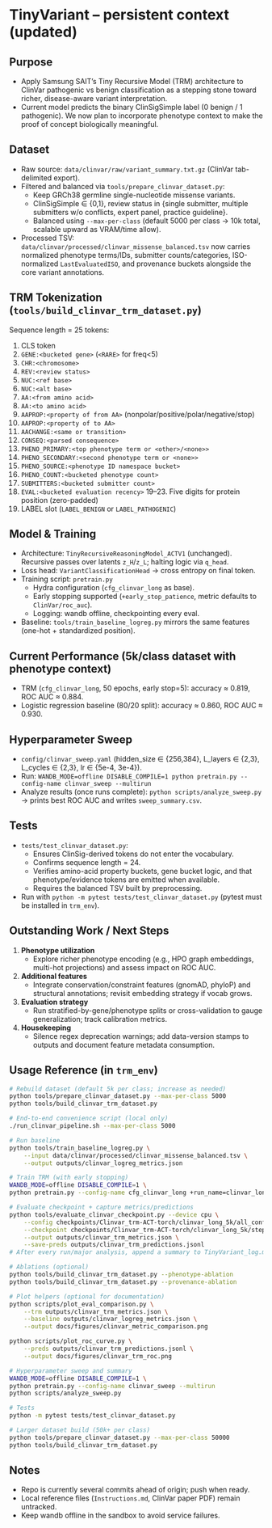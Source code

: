 # TinyVariant – persistent context (updated)

## Purpose
- Apply Samsung SAIT’s Tiny Recursive Model (TRM) architecture to ClinVar pathogenic vs benign classification as a stepping stone toward richer, disease-aware variant interpretation.
- Current model predicts the binary ClinSigSimple label (0 benign / 1 pathogenic). We now plan to incorporate phenotype context to make the proof of concept biologically meaningful.

## Dataset
- Raw source: `data/clinvar/raw/variant_summary.txt.gz` (ClinVar tab-delimited export).
- Filtered and balanced via `tools/prepare_clinvar_dataset.py`:
  - Keep GRCh38 germline single-nucleotide missense variants.
  - ClinSigSimple ∈ {0,1}, review status in {single submitter, multiple submitters w/o conflicts, expert panel, practice guideline}.
  - Balanced using `--max-per-class` (default 5000 per class → 10k total, scalable upward as VRAM/time allow).
- Processed TSV: `data/clinvar/processed/clinvar_missense_balanced.tsv` now carries normalized phenotype terms/IDs, submitter counts/categories, ISO-normalized `LastEvaluatedISO`, and provenance buckets alongside the core variant annotations.

## TRM Tokenization (`tools/build_clinvar_trm_dataset.py`)
Sequence length = 25 tokens:
1. CLS token
2. `GENE:<bucketed gene>` (`<RARE>` for freq<5)
3. `CHR:<chromosome>`
4. `REV:<review status>`
5. `NUC:<ref base>`
6. `NUC:<alt base>`
7. `AA:<from amino acid>`
8. `AA:<to amino acid>`
9. `AAPROP:<property of from AA>` (nonpolar/positive/polar/negative/stop)
10. `AAPROP:<property of to AA>`
11. `AACHANGE:<same or transition>`
12. `CONSEQ:<parsed consequence>`
13. `PHENO_PRIMARY:<top phenotype term or <other>/<none>>`
14. `PHENO_SECONDARY:<second phenotype term or <none>>`
15. `PHENO_SOURCE:<phenotype ID namespace bucket>`
16. `PHENO_COUNT:<bucketed phenotype count>`
17. `SUBMITTERS:<bucketed submitter count>`
18. `EVAL:<bucketed evaluation recency>`
19–23. Five digits for protein position (zero-padded)
24. LABEL slot (`LABEL_BENIGN` or `LABEL_PATHOGENIC`)

## Model & Training
- Architecture: `TinyRecursiveReasoningModel_ACTV1` (unchanged). Recursive passes over latents `z_H`/`z_L`; halting logic via `q_head`.
- Loss head: `VariantClassificationHead` → cross entropy on final token.
- Training script: `pretrain.py`
  - Hydra configuration (`cfg_clinvar_long` as base).
  - Early stopping supported (`+early_stop_patience`, metric defaults to `ClinVar/roc_auc`).
  - Logging: wandb offline, checkpointing every eval.
- Baseline: `tools/train_baseline_logreg.py` mirrors the same features (one-hot + standardized position).

## Current Performance (5k/class dataset with phenotype context)
- TRM (`cfg_clinvar_long`, 50 epochs, early stop=5): accuracy ≈ 0.819, ROC AUC ≈ 0.884.
- Logistic regression baseline (80/20 split): accuracy ≈ 0.860, ROC AUC ≈ 0.930.

## Hyperparameter Sweep
- `config/clinvar_sweep.yaml` (hidden_size ∈ {256,384}, L_layers ∈ {2,3}, L_cycles ∈ {2,3}, lr ∈ {5e-4, 3e-4}).
- Run: `WANDB_MODE=offline DISABLE_COMPILE=1 python pretrain.py --config-name clinvar_sweep --multirun`
- Analyze results (once runs complete): `python scripts/analyze_sweep.py` → prints best ROC AUC and writes `sweep_summary.csv`.

## Tests
- `tests/test_clinvar_dataset.py`:
  - Ensures ClinSig-derived tokens do not enter the vocabulary.
  - Confirms sequence length = 24.
  - Verifies amino-acid property buckets, gene bucket logic, and that phenotype/evidence tokens are emitted when available.
  - Requires the balanced TSV built by preprocessing.
- Run with `python -m pytest tests/test_clinvar_dataset.py` (pytest must be installed in `trm_env`).

## Outstanding Work / Next Steps
1. **Phenotype utilization**
   - Explore richer phenotype encoding (e.g., HPO graph embeddings, multi-hot projections) and assess impact on ROC AUC.
2. **Additional features**
   - Integrate conservation/constraint features (gnomAD, phyloP) and structural annotations; revisit embedding strategy if vocab grows.
3. **Evaluation strategy**
   - Run stratified-by-gene/phenotype splits or cross-validation to gauge generalization; track calibration metrics.
4. **Housekeeping**
   - Silence regex deprecation warnings; add data-version stamps to outputs and document feature metadata consumption.

## Usage Reference (in `trm_env`)
```bash
# Rebuild dataset (default 5k per class; increase as needed)
python tools/prepare_clinvar_dataset.py --max-per-class 5000
python tools/build_clinvar_trm_dataset.py

# End-to-end convenience script (local only)
./run_clinvar_pipeline.sh --max-per-class 5000

# Run baseline
python tools/train_baseline_logreg.py \
    --input data/clinvar/processed/clinvar_missense_balanced.tsv \
    --output outputs/clinvar_logreg_metrics.json

# Train TRM (with early stopping)
WANDB_MODE=offline DISABLE_COMPILE=1 \
python pretrain.py --config-name cfg_clinvar_long +run_name=clinvar_long_5k +early_stop_patience=5

# Evaluate checkpoint + capture metrics/predictions
python tools/evaluate_clinvar_checkpoint.py --device cpu \
    --config checkpoints/Clinvar_trm-ACT-torch/clinvar_long_5k/all_config.yaml \
    --checkpoint checkpoints/Clinvar_trm-ACT-torch/clinvar_long_5k/step_1404 \
    --output outputs/clinvar_trm_metrics.json \
    --save-preds outputs/clinvar_trm_predictions.jsonl
# After every run/major analysis, append a summary to TinyVariant_log.md (date, command, key metrics).

# Ablations (optional)
python tools/build_clinvar_trm_dataset.py --phenotype-ablation
python tools/build_clinvar_trm_dataset.py --provenance-ablation

# Plot helpers (optional for documentation)
python scripts/plot_eval_comparison.py \
    --trm outputs/clinvar_trm_metrics.json \
    --baseline outputs/clinvar_logreg_metrics.json \
    --output docs/figures/clinvar_metric_comparison.png

python scripts/plot_roc_curve.py \
    --preds outputs/clinvar_trm_predictions.jsonl \
    --output docs/figures/clinvar_trm_roc.png

# Hyperparameter sweep and summary
WANDB_MODE=offline DISABLE_COMPILE=1 \
python pretrain.py --config-name clinvar_sweep --multirun
python scripts/analyze_sweep.py

# Tests
python -m pytest tests/test_clinvar_dataset.py

# Larger dataset build (50k+ per class)
python tools/prepare_clinvar_dataset.py --max-per-class 50000
python tools/build_clinvar_trm_dataset.py
```

## Notes
- Repo is currently several commits ahead of origin; push when ready.
- Local reference files (`Instructions.md`, ClinVar paper PDF) remain untracked.
- Keep wandb offline in the sandbox to avoid service failures.

